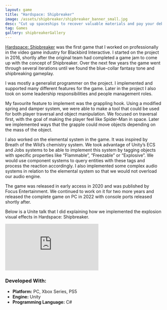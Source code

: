 ```yaml
---
layout: game
title: "Hardspace: Shipbreaker"
image: /assets/shipbreaker/shipbreaker_banner_small.jpg
desc: "Cut up spaceships to recover valuable materials and pay your debt to LYNX Corp!"
tag: Games
gallery: shipbreakerGallery
---
```


<a href="https://store.steampowered.com/app/1161580/Hardspace_Shipbreaker/">Hardspace: Shipbreaker</a> was the first game that I worked on professionally in the video game industry for Blackbird Interactive. I started on the project in 2016, shortly after the original team had completed a game jam to come up with the concept of Shipbreaker. Over the next few years the game went through several iterations until we found the blue-collar fantasy tone and shipbreaking gameplay.

I was mostly a generalist programmer on the project. I implemented and supported many different features for the game. Later in the project I also took on some leadership responsibilities and people management roles.

My favourite feature to implement was the grappling hook. Using a modified spring and damper system, we were able to make a tool that could be used for both player traversal and object manipulation. We focused on traversal first, with the goal of making the player feel like Spider-Man in space. Later we implemented ways that the grapple could move objects depending on the mass of the object.

I also worked on the elemental system in the game. It was inspired by Breath of the Wild’s chemistry system. We took advantage of Unity’s ECS and Jobs systems to be able to implement this system by tagging objects with specific properties like “Flammable”, “Freezable” or “Explosive”. We would use component systems to query entities with these tags and process the reaction accordingly. I also implemented some complex audio systems in relation to the elemental system so that we would not overload our audio engine.

The game was released in early access in 2020 and was published by Focus Entertainment. We continued to work on it for two more years and released the complete game on PC in 2022 with console ports released shortly after.

Below is a Unite talk that I did explaining how we implemented the explosion visual effects in Hardspace: Shipbreaker. 

<div class="video">
	<iframe src="https://www.youtube.com/embed/VWjn3MQHWC8?si=alHGXUt81Lj4Eu-7" frameborder="0" allowfullscreen="1"></iframe>
</div>

### Developed With:
* __Platform:__ PC, Xbox Series, PS5
* __Engine:__ Unity
* __Programming Language:__ C#